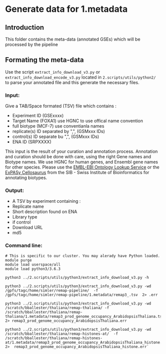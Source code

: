 # Generate data for 1.metadata

## Introduction
This folder contains the meta-data (annotated GSEs) which will be processed by the pipeline

## Formating the meta-data
Use the script `extract_info_download_v3.py` or `extract_info_download_encode_v3.py` located in `2.scripts/utils/python2/` to parse your annotated file and this generate the necessary files.

### Input:  
Give a TAB/Space formated (TSV) file which contains : 
- Experiment ID (GSExxxx)
- Target Name (FOXA1) use HGNC to use offical name convention
- full biotype (MCF-7) use conventianla names
- replicate(s) ID separated by ",",  (GSMxxx IDs) 
- control(s) ID separate bu ",",   (GSMxxx IDs) 
- ENA ID (SRPXXXX) 

This input is the result of your curation and annotation process. Annotation and curation should be done with care, using the right Gene names and Biotype names. We use HGNC for human genes, and Ensembl gene names for other species. Please use the [EMBL-EBI Ontology Lookup Service](https://www.ebi.ac.uk/ols/index) or the [ExPASy Cellosaurus](https://web.expasy.org/cellosaurus/) from the SIB - Swiss Institute of Bioinformatics  for annotating biotypes. 

### Output:
- A TSV by experiment containing : 
- Replicate name
- Short description found on ENA
- Library type
- if control
- Download URL
- md5

### Command line:
```
# This is specific to our cluster. You may alerady have Python loaded. 
module purge
module load userspace/all
module load python3/3.6.3
```

```
python3 ../2.scripts/utils/python3/extract_info_download_v3.py -h

python3 ../2.scripts/utils/python3/extract_info_download_v3.py -wd /gpfs/tagc/home/simler/remap-pipeline/  -f /gpfs/tagc/home/simler/remap-pipeline/1.metadata/remap3_.tsv  2> .err

python3 ../2.scripts/utils/python3/extract_info_download_v3.py -wd /scratch/bballester/thaliana/remap-thaliana/ -f /scratch/bballester/thaliana/remap-thaliana/1.metadata/remap3_prod_genome_occupancy_ArabidopsisThaliana.tsv  2> remap3_prod_genome_occupancy_ArabidopsisThaliana.err

python3 ../2.scripts/utils/python3/extract_info_download_v3.py -wd /scratch/bballester/thaliana/remap-histones-at/  -f /scratch/bballester/thaliana/remap-histones-at/1.metadata/remap3_prod_genome_occupancy_ArabidopsisThaliana_histone.tsv  2>  remap3_prod_genome_occupancy_ArabidopsisThaliana_histone.err`
```
